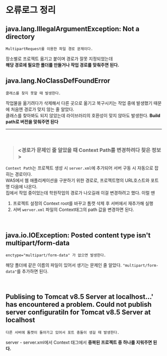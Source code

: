 # 오류로그 정리

## java.lang.IllegalArgumentException: Not a directory
```
MultipartRequest를 이용한 파일 경로 문제이다.
```
장소별로 프로젝트 옮기고 붙이며 경로가 잘못 지정되었는데   
**해당 경로에 필요한 폴더를 만들거나 작업 경로를 맞춰주면 된다.**
<br>
## java.lang.NoClassDefFoundError
```
클래스를 찾지 못할 때 발생한다.
```
작업물을 옮기려다가 삭제해서 다른 곳으로 옮기고 복구시키는 작업 중에 발생했기 때문에 처음엔 경로가 맞지 않는 줄 알았다.   
클래스를 찾아봐도 되지 않았는데 라이브러리의 호환성이 맞지 않아도 발생한다. **Build path로 버전을 맞춰주면 된다**
<hr>
<br>

> ### <경로가 문제인 줄 알았을 때 Context Path를 변경하려다 찾은 정보>   
`Context Path`는 프로젝트 생성 시 `server.xml`에 추가되어 서버 구동 시 자동으로 잡히는 경로이다.  
WAS에서 웹 애플리케이션을 구분하기 위한 경로로, 프로젝트명의 URL호스트와 포트명 다음에 나온다.  
집에서 작업 중이었는데 학원작업의 경로가 나오길래 이걸 변경하려고 했다. 이럴 땐     
1. 프로젝트 설정의 Context root를 바꾸고 톰캣 삭제 후 서버에서 재추가해 실행   
2. 서버 `werver.xml` 파일의 Context태그의 path 값을 변경하면 된다.   

<br>

## java.io.IOException: Posted content type isn't multipart/form-data
```
enctype="multipart/form-data" 가 없으면 발생한다.
```
해당 폴더에 같은 이름의 파일이 있어서 생기는 문제인 줄 알았다. `"multipart/form-data"`를 추가하면 된다.

<br>

## Publising to Tomcat v8.5 Server at localhost...' has encountered a problem. Could not publish server configuratiln for Tomcat v8.5 Server at localhost
```
다른 서버에 톰캣이 돌아가고 있어서 포트 충돌이 생길 때 발생한다.
```
server - server.xml에서 Context 태그에서 **중복된 프로젝트 중 하나를 지워주면 된다.**




